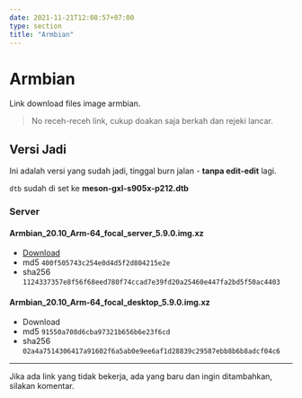 ```yaml
---
date: 2021-11-21T12:08:57+07:00
type: section
title: "Armbian"
---
```


# Armbian

Link download files image armbian.

> No receh-receh link, cukup doakan saja berkah dan rejeki lancar.

## Versi Jadi

Ini adalah versi yang sudah jadi, tinggal burn jalan - **tanpa edit-edit** lagi.

`dtb` sudah di set ke **meson-gxl-s905x-p212.dtb**

### Server

#### Armbian_20.10_Arm-64_focal_server_5.9.0.img.xz

- [Download](https://github.com/banghasan/stb.pages.dev/releases/download/0.2/Armbian_20.10_Arm-64_focal_server_5.9.0.img.xz)
- md5 `400f505743c254e0d4d5f2d804215e2e `
- sha256 `1124337357e8f56f68eed780f74ccad7e39fd20a25460e447fa2bd5f50ac4403`


#### Armbian_20.10_Arm-64_focal_desktop_5.9.0.img.xz

- Download
- md5 `91550a708d6cba97321b656b6e23f6cd`
- sha256 `02a4a7514306417a91602f6a5ab0e9ee6af1d28839c29587ebb8b6b8adcf04c6`


---

Jika ada link yang tidak bekerja, ada yang baru dan ingin ditambahkan, silakan komentar.